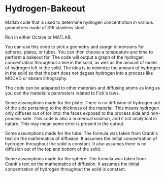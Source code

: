 # Hydrogen-Bakeout
Matlab code that is used to determine hydrogen concentration in various geometries made of 316 stainless steel.

Run in either Octave or MATLAB.

You can use this code to pick a geometry and assign dimensions for spheres, plates, or tubes. You can then choose a tempeature and time to perform a bakeout for.
The code will output a graph of the hydrogen concentration throughout a line in the solid, as well as the amount of moles of hydrogen left in the solid.
The idea is to minimize the amount of hydrogen in the solid so that the part does not degass hydrogen into a process like MOCVD or ebeam lithography.

The code can be adapated to other materials and diffusing atoms as long as you can the material's parameters related to Fick's laws.

Some assumptions made for the plate:
There is no diffusion of hydrogen out of the side pertaining to the thickness of the material.
This means hydrogen only diffuses out of (or into) the faces exposed to the process side and non-process side.
This code is also a numerical solution, and it not analytical in nature. This may mean some error is present in the output.

Some assumptions made for the tube:
The formula was taken from Crank's text on the mathematics of diffusion.
It assumes the initial concentration of hydrogen throughout the solid is constant.
It also assumes there is no diffusion out of the top and bottom of the solid.

Some assumptions made for the sphere:
The formula was taken from Crank's text on the mathematics of diffusion.
It assumes the initial concentration of hydrogen throughout the solid is constant.
